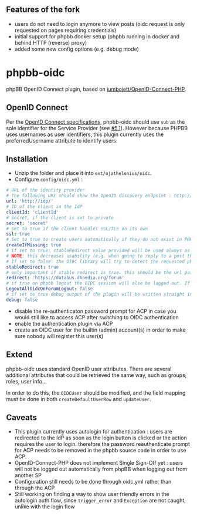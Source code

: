 ## Features of the fork
* users do not need to login anymore to view posts (oidc request is only requested on pages requiring credentials)
* initial support for phpbb docker setup (phpbb running in docker and behind HTTP (reverse) proxy)
* added some new config options (e.g. debug mode)

# phpbb-oidc
phpBB OpenID Connect plugin, based on [jumbojett/OpenID-Connect-PHP](https://github.com/jumbojett/OpenID-Connect-PHP).

## OpenID Connect
Per the [OpenID Connect specifications](https://openid.net/specs/openid-connect-core-1_0.html), phpbb-oidc should use `sub` as the sole identifier for the Service Provider (see [#5.1](https://openid.net/specs/openid-connect-core-1_0.html#IDToken)). However because PHPBB uses usernames as user identifiers, this plugin currently uses the preferredUsername attribute to identify users.


## Installation
* Unzip the folder and place it into `ext/ojathelonius/oidc`.
* Configure `config/oidc.yml` :
```yaml
# URL of the identity provider
# The following URI should show the OpenID discovery endpoint : http://idp/.well-known/openid-configuration
url: 'http://idp/'
# ID of the client in the IdP
clientId: 'clientId'
# Secret, if the client is set to private
secret: 'secret'
# Set to true if the client handles SSL/TLS on its own
ssl: true
# Set to true to create users automatically if they do not exist in PHPBB's database
createIfMissing: true
# if set to true: stableRedirect value provided will be used always as oidc redirect after successful login
# NOTE: this decreases usability (e.g. when going to reply to a post the user will end up on your redirect url (which should typically be the main page or a fixed post) instead the reply form) BUT it allows to run a phbb in a docker behind a proxy 
# If set to false: the OIDC library will try to detect the requested phpbb url autmatically and use it as redirect, which might fail in a docker and proxy environment.
stableRedirect: true
# only important if stable redirect is true. this should be the url point to the phpbb instance
redirect: 'https://databus.dbpedia.org/forum'
# if true on phpbb logout the OIDC session will also be logged out. If false logout will only apply for the phpbb session.
LogoutAllOidcOnForumLogout: false
# if set to true debug output of the plugin will be written straight into the html.
debug: false
```
* disable the re-authenticaton password prompt for ACP in case you would still like to access ACP after switching to OIDC authentication
* enable the authentication plugin via ACP
* create an OIDC user for the builtin (admin) account(s) in order to make sure nobody will register this user(s)

## Extend
phpbb-oidc uses standard OpenID user attributes. There are several additional attributes that could be retrieved the same way, such as groups, roles, user info...

In order to do this, the `OIDCUser` should be modified, and the field mapping must be done in both `createDefaultUserRow` and `updateUser`.

## Caveats
* This plugin currently uses autologin for authentication : users are redirected to the IdP as soon as the login button is clicked or the action requires the user to login. therefore the password reauthenticate prompt for ACP needs to be removed in the phpbb source code in order to use ACP.
* OpenID-Connect-PHP does not implement Single Sign-Off yet : users will not be logged out automatically from phpBB when logging out from another SP
* Configuration still needs to be done through oidc.yml rather than through the ACP
* Still working on finding a way to show user friendly errors in the autologin auth flow, since `trigger_error` and `Exception` are not caught, unlike with the login flow

